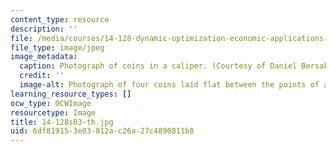 ```yaml
---
content_type: resource
description: ''
file: /media/courses/14-128-dynamic-optimization-economic-applications-recursive-methods-spring-2003/6df819153e03812ac26a27c4890811b8_14-128s03-th.jpg
file_type: image/jpeg
image_metadata:
  caption: Photograph of coins in a caliper. (Courtesy of Daniel Bersak.)
  credit: ''
  image-alt: Photograph of four coins laid flat between the points of a caliper.
learning_resource_types: []
ocw_type: OCWImage
resourcetype: Image
title: 14-128s03-th.jpg
uid: 6df81915-3e03-812a-c26a-27c4890811b8
---
```

